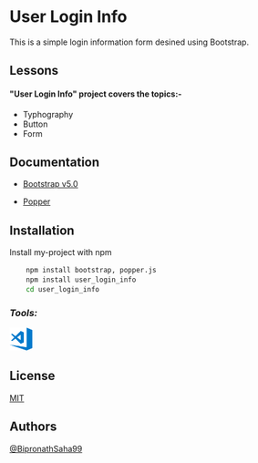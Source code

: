 
# User Login Info 

This is a simple login information form desined using Bootstrap.
## Lessons

#### "User Login Info" project covers the topics:-

- Typhography 
- Button
- Form
  
## Documentation

- [Bootstrap v5.0](https://getbootstrap.com/docs/5.0/getting-started/introduction/)

- [Popper](https://popper.js.org/docs/v2/)
## Installation 

Install my-project with npm

```bash 
    npm install bootstrap, popper.js
    npm install user_login_info
    cd user_login_info
```

<h3 align="left"><em>Tools:</em></h3>
<p align="left"> <a href="https://code.visualstudio.com/" target="_blank"> <img src="https://raw.githubusercontent.com/github/explore/80688e429a7d4ef2fca1e82350fe8e3517d3494d/topics/visual-studio-code/visual-studio-code.png" alt="vs code" width="40" height="40"/> </a> </p>

## License

[MIT](https://github.com/BipronathSaha99/User_Info_Form/blob/main/LICENSE)

  
## Authors

[@BipronathSaha99](https://github.com/BipronathSaha99/)

  
